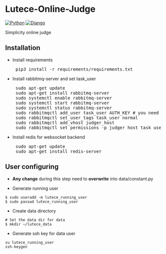 # Lutece-Online-Judge
[![Python](https://img.shields.io/badge/python-3.7.0-red.svg?style=flat-square)](https://www.python.org/downloads/release/python-370/)
[![Django](https://img.shields.io/badge/django-2.1.1-ff69b4.svg?style=flat-square)](https://www.djangoproject.com/)

Simplicity online judge

## Installation

+ Install requirements
<pre>
    pip3 install -r requirements/requirements.txt
</pre>

+ Install rabbitmq-server and set task_user
<pre>
    sudo apt-get update
    sudo apt-get install rabbitmq-server
    sudo systemctl enable rabbitmq-server
    sudo systemctl start rabbitmq-server
    sudo systemctl status rabbitmq-server
    sudo rabbitmqctl add_user task_user AUTH_KEY # you need to set Judger AUTH_KEY
    sudo rabbitmqctl set_user_tags task_user normal
    sudo rabbitmqctl add_vhost judger_host
    sudo rabbitmqctl set_permissions -p judger_host task_user ".*" ".*" ".*"
</pre>

+ Install redis for websocket backend
<pre>
    sudo apt-get update
    sudo apt-get install redis-server
</pre>

## User configuring

+ <b>Any change</b> during this step need to <b>overwrite</b> into data/constant.py

+ Generate running user
```
$ sudo useradd -m lutece_running_user
$ sudo passwd lutece_running_user
```

+ Create data directory
```
# Set the data dir for data
$ mkdir ~/lutece_data
```

+ Generate ssh key for data user
```
su lutece_running_user
ssh-keygen
```